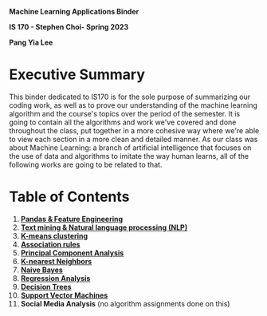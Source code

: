 **Machine Learning Applications Binder**

**IS 170 - Stephen Choi- Spring 2023**

**Pang Yia Lee**

# Executive Summary

This binder dedicated to IS170 is for the sole purpose of summarizing our coding work, as well as to prove our understanding of the machine learning algorithm and the course's topics over the period of the semester. It is going to contain all the algorithms and work we've covered and done throughout the class, put together in a more cohesive way where we're able to view each section in a more clean and detailed manner. As our class was about Machine Learning: a branch of artificial intelligence that focuses on the use of data and algorithms to imitate the way human learns, all of the following works are going to be related to that.
# Table of Contents
1. [**Pandas & Feature Engineering**](https://github.com/plee0617/IS-170-Binder/tree/Pandas-%26-Feature-Engineering)
2. [**Text mining & Natural language processing (NLP)**](https://github.com/plee0617/IS-170-Binder/tree/Text-mining-%26-Natural-language-processing-(NLP))
3. [**K-means clustering**](https://github.com/plee0617/IS-170-Binder/tree/K-means-Clustering)
4. [**Association rules**](https://github.com/plee0617/IS-170-Binder/tree/Association-Rules)
5. [**Principal Component Analysis**](https://github.com/plee0617/IS-170-Binder/tree/Principal-Component-Analysis)
6. [**K-nearest Neighbors**](https://github.com/plee0617/IS-170-Binder/tree/K-nearest-Neighbors)
7. [**Naive Bayes**](https://github.com/plee0617/IS-170-Binder/tree/Naive-Bayes)
8. [**Regression Analysis**](https://github.com/plee0617/IS-170-Binder/tree/Regression-Models)
9. [**Decision Trees**](https://github.com/plee0617/IS-170-Binder/tree/Decision-Trees)
10. [**Support Vector Machines**](https://github.com/plee0617/IS-170-Binder/tree/Support-Vector-Machines)
11. **Social Media Analysis** (no algorithm assignments done on this)
